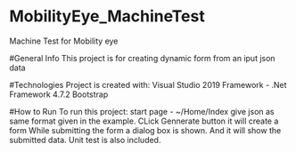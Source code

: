 # MobilityEye_MachineTest
Machine Test for Mobility eye

#General Info
This project is for creating dynamic form from an iput json data

#Technologies
Project is created with:
Visual Studio 2019
Framework - .Net Framework 4.7.2
Bootstrap

#How to Run
To run this project:
start page - ~/Home/Index
give json as same format given in the example.
CLick Gennerate button it will create a form
While submitting the form a dialog box is shown.
And it will show the submitted data.
Unit test is also included.
